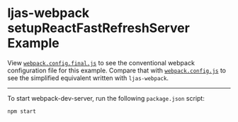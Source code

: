 # ljas-webpack setupReactFastRefreshServer Example

View [`webpack.config.final.js`](./webpack.config.final.js) to see the conventional webpack configuration file for this example. Compare that with [`webpack.config.js`](./webpack.config.js) to see the simplified equivalent written with `ljas-webpack`.

---

To start webpack-dev-server, run the following `package.json` script:

```console
npm start
```
